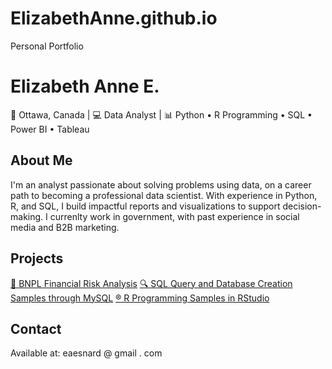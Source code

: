 # ElizabethAnne.github.io
Personal Portfolio
<!-- index.html -->
<!DOCTYPE html>
<html lang="en">

<body>
  <h1>Elizabeth Anne E.</h1>
  <p>📍 Ottawa, Canada | 💻 Data Analyst | 📊 Python • R Programming • SQL • Power BI • Tableau</p>

  <div class="section">
    <h2>About Me</h2>
    <p>I'm an analyst passionate about solving problems using data, on a career path to becoming a professional data scientist. With experience in Python, R, and SQL, I build impactful reports and visualizations to support decision-making. I currenlty work in government, with past experience in social media and B2B marketing.</p>
  </div>

  <div class="section projects">
    <h2>Projects</h2>
    <a href="https://github.com/elizabethanneTMU820/ElizabethAnne.github.io/blob/main/Projects/BNPL_Project.ipynb">📌 BNPL Financial Risk Analysis</a>
    <a href="https://github.com/elizabethanneTMU820/ElizabethAnne.github.io/tree/main/Projects/SQL">🔍 SQL Query and Database Creation Samples through MySQL</a>
    <a href="https://github.com/elizabethanneTMU820/ElizabethAnne.github.io/tree/main/Projects/R"> ®️ R Programming Samples in RStudio </a>
  </div>

  <div class="section">
    <h2>Contact</h2>
    <p>Available at: eaesnard @ gmail . com</p>
  </div>
</body>
</html>

